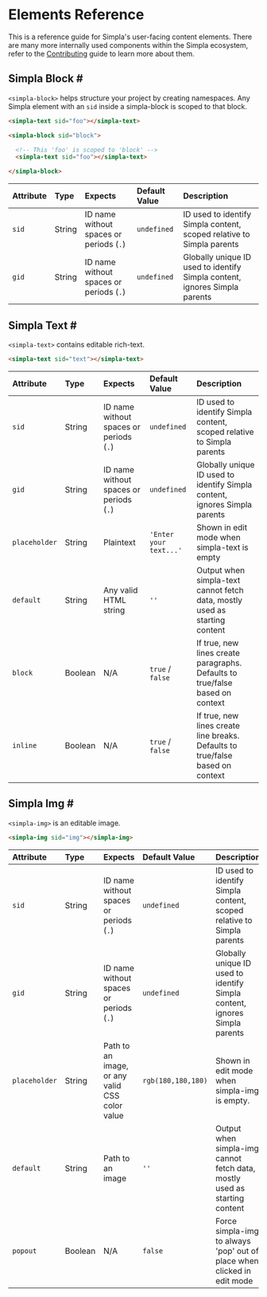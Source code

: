 # Elements Reference
This is a reference guide for Simpla's user-facing content elements. There are many more internally used components within the Simpla ecosystem, refer to the [Contributing](contributing) guide to learn more about them.

## Simpla Block <a is="populate-menu" anchor="simpla-text" menu-item="Simpla Block" target="#elements">#</a>
`<simpla-block>` helps structure your project by creating namespaces. Any Simpla element with an `sid` inside a simpla-block is scoped to that block.

```html
<simpla-text sid="foo"></simpla-text>

<simpla-block sid="block">

  <!-- This 'foo' is scoped to 'block' -->
  <simpla-text sid="foo"></simpla-text>

</simpla-block>
```
<!-- {is="syntax-highlight"} -->

| Attribute | Type   | Expects                                | Default Value | Description                                                                    |
|:----------|:-------|:---------------------------------------|:--------------|:-------------------------------------------------------------------------------|
| `sid`     | String | ID name without spaces or periods (`.`) | `undefined`   | ID used to identify Simpla content, scoped relative to Simpla parents |
| `gid`     | String | ID name without spaces or periods (`.`) | `undefined`   | Globally unique ID used to identify Simpla content, ignores Simpla parents                           |

## Simpla Text <a is="populate-menu" anchor="simpla-text" menu-item="Simpla Text" target="#elements">#</a>
`<simpla-text>` contains editable rich-text.

```html
<simpla-text sid="text"></simpla-text>
```
<!-- {is="syntax-highlight"} -->

<simpla-text sid="example" class="simpla-example"></simpla-text>

| Attribute     | Type    | Expects                                | Default Value          | Description                                                                      |
|:--------------|:--------|:---------------------------------------|:-----------------------|:---------------------------------------------------------------------------------|
| `sid`         | String  | ID name without spaces or periods (`.`) | `undefined`            | ID used to identify Simpla content, scoped relative to Simpla parents |
| `gid`         | String  | ID name without spaces or periods (`.`) | `undefined`            | Globally unique ID used to identify Simpla content, ignores Simpla parents |
| `placeholder` | String  | Plaintext                              | `'Enter your text...'` | Shown in edit mode when simpla-text is empty                             |
| `default`     | String  | Any valid HTML string                  | `''`                   | Output when simpla-text cannot fetch data, mostly used as starting content       |
| `block`       | Boolean | N/A                                    | `true` / `false`       | If true, new lines create paragraphs. Defaults to true/false based on context    |
| `inline`      | Boolean | N/A                                    | `true` / `false`       | If true, new lines create line breaks. Defaults to true/false based on context   |

## Simpla Img <a is="populate-menu" anchor="simpla-img" menu-item="Simpla Img" target="#elements">#</a>
`<simpla-img>` is an editable image.

```html
<simpla-img sid="img"></simpla-img>
```
<!-- {is="syntax-highlight"} -->

<simpla-img sid="example" class="simpla-example"></simpla-img>

| Attribute     | Type    | Expects                                        | Default Value      | Description                                                                      |
|:--------------|:--------|:-----------------------------------------------|:-------------------|:---------------------------------------------------------------------------------|
| `sid`         | String  | ID name without spaces or periods (`.`)         | `undefined`        | ID used to identify Simpla content, scoped relative to Simpla parents   |
| `gid`         | String  | ID name without spaces or periods (`.`)         | `undefined`        | Globally unique ID used to identify Simpla content, ignores Simpla parents |
| `placeholder` | String  | Path to an image, or any valid CSS color value | `rgb(180,180,180)` | Shown in edit mode when simpla-img is empty.                             |
| `default`     | String  | Path to an image                               | `''`               | Output when simpla-img cannot fetch data, mostly used as starting content        |
| `popout`      | Boolean | N/A                                            | `false`            | Force simpla-img to always 'pop' out of place when clicked in edit mode          |
